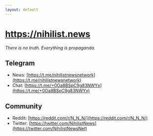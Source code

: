 ```yaml
---
layout: default
---
```


# https://nihilist.news

_There is no truth. Everything is propaganda._

## Telegram

- News: [https://t.me/nihilistnewsnetwork](https://t.me/nihilistnewsnetwork)
- Chat: [https://t.me/+0Oa8BSpC9g83NWYx](https://t.me/+0Oa8BSpC9g83NWYx)

## Community

- Reddit: [https://reddit.com/r/N_N_N/](https://reddit.com/r/N_N_N/)
- Twitter: [https://twitter.com/NihilistNews](https://twitter.com/NihilistNewsNet)
